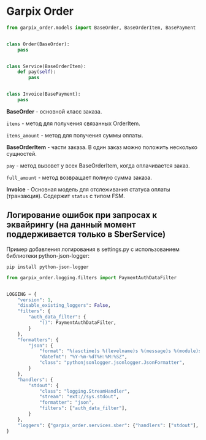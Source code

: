 # Garpix Order

```python
from garpix_order.models import BaseOrder, BaseOrderItem, BasePayment


class Order(BaseOrder):
    pass


class Service(BaseOrderItem):
    def pay(self):
        pass


class Invoice(BasePayment):
    pass
```

**BaseOrder** - основной класс заказа.

`items` - метод для получения связанных OrderItem.

`items_amount` - метод для получения суммы оплаты.

**BaseOrderItem** - части заказа. В один заказ можно положить несколько сущностей.

`pay` - метод вызовет у всех BaseOrderItem, когда оплачивается заказ.

`full_amount` - метод возвращает полную сумма заказа. 

**Invoice** - Основная модель для отслеживания статуса оплаты (транзакция). Содержит `status` с типом FSM.

## Логирование ошибок при запросах к эквайрингу (на данный момент поддерживается только в SberService)

Пример добавления логирования в settings.py с использованием библиотеки python-json-logger:

```commandline
pip install python-json-logger
```

```python
from garpix_order.logging.filters import PaymentAuthDataFilter


LOGGING = {
    "version": 1,
    "disable_existing_loggers": False,
    "filters": {
        "auth_data_filter": {
            "()": PaymentAuthDataFilter,
        }
    },
    "formatters": {
        "json": {
            "format": "%(asctime)s %(levelname)s %(message)s %(module)s",
            "datefmt": "%Y-%m-%dT%H:%M:%SZ",
            "class": "pythonjsonlogger.jsonlogger.JsonFormatter",
        }
    },
    "handlers": {
        "stdout": {
            "class": "logging.StreamHandler",
            "stream": "ext://sys.stdout",
            "formatter": "json",
            "filters": ["auth_data_filter"],
        }
    },
    "loggers": {"garpix_order.services.sber": {"handlers": ["stdout"], "level": "INFO", "propagate": False}},
}
```
